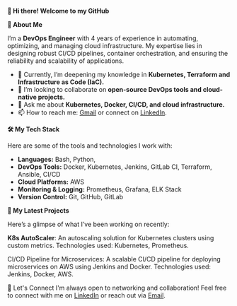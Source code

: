 **👋 Hi there! Welcome to my GitHub**

**🚀 About Me**

I’m a **DevOps Engineer** with 4 years of experience in automating, optimizing, and managing cloud infrastructure. My expertise lies in designing robust CI/CD pipelines, container orchestration, and ensuring the reliability and scalability of applications.

- 🌱 Currently, I’m deepening my knowledge in **Kubernetes, Terraform and Infrastructure as Code (IaC).**
- 👯 I’m looking to collaborate on **open-source DevOps tools and cloud-native projects.**
- 💬 Ask me about **Kubernetes, Docker, CI/CD, and cloud infrastructure.**
- 📫 How to reach me: [Gmail](prasanthhere21@gmail.com) or connect on [LinkedIn](www.linkedin.com/in/prasanth-s-09a2322bb).

**🛠️ My Tech Stack**

Here are some of the tools and technologies I work with:

- **Languages:** Bash, Python,
- **DevOps Tools:** Docker, Kubernetes, Jenkins, GitLab CI, Terraform, Ansible, CI/CD
- **Cloud Platforms:** AWS
- **Monitoring & Logging:** Prometheus, Grafana, ELK Stack
- **Version Control:** Git, GitHub, GitLab

**📝 My Latest Projects**

Here’s a glimpse of what I’ve been working on recently:

**K8s AutoScaler**: An autoscaling solution for Kubernetes clusters using custom metrics. Technologies used: Kubernetes, Prometheus.

CI/CD Pipeline for Microservices: A scalable CI/CD pipeline for deploying microservices on AWS using Jenkins and Docker. Technologies used: Jenkins, Docker, AWS.

💬 Let's Connect
I'm always open to networking and collaboration! Feel free to connect with me on [LinkedIn](www.linkedin.com/in/prasanth-s-09a2322bb) or reach out via [Email](prasanthhere21@gmail.com).
